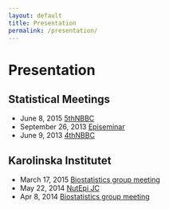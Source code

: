 ```yaml
---
layout: default
title: Presentation
permalink: /presentation/
---
```


Presentation
========

## Statistical Meetings

* June 8, 2015 [5thNBBC](https://docs.google.com/viewer?a=v&pid=sites&srcid=ZGVmYXVsdGRvbWFpbnxhbGVzc2lvY3JpcHBhfGd4OjY3NmZhMTRjMmJkNWU4YTk)
* September 26, 2013 [Episeminar](https://docs.google.com/viewer?a=v&pid=sites&srcid=ZGVmYXVsdGRvbWFpbnxhbGVzc2lvY3JpcHBhfGd4OjQwZWVkMjJkMjJlYzExOTE)
* June 9, 2013 [4thNBBC](https://docs.google.com/viewer?a=v&pid=sites&srcid=ZGVmYXVsdGRvbWFpbnxhbGVzc2lvY3JpcHBhfGd4OjZhNjhmZDhjMDgyNjNiMQ)

## Karolinska Institutet

* March 17, 2015 [Biostatistics group meeting](http://rpubs.com/alecri/introReprRes)
* May 22, 2014 [NutEpi JC](http://rpubs.com/alecri/dosresmetaIntro)
* Apr 8, 2014 [Biostatistics group meeting](http://rpubs.com/alecri/dosresmetaContinuous)